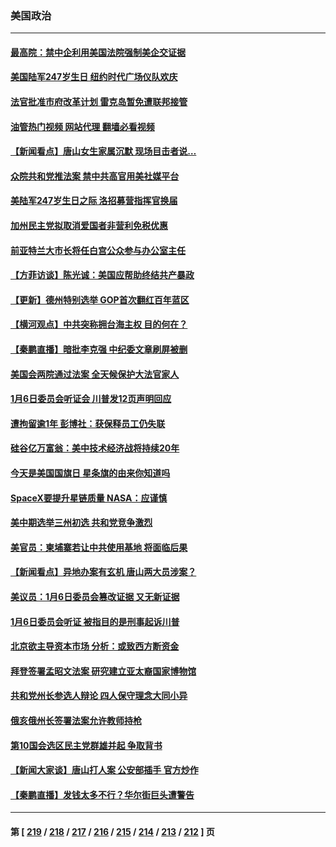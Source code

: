 ### 美国政治
---
#### [最高院：禁中企利用美国法院强制美企交证据](../../pages/ncid1078159/n13759827.md?06151645) 
#### [美国陆军247岁生日 纽约时代广场仪队欢庆](../../pages/ncid1078159/n13759860.md?06151645) 
#### [法官批准市府改革计划 雷克岛暂免遭联邦接管](../../pages/ncid1078159/n13759878.md?06151645) 
#### [油管热门视频 网站代理 翻墙必看视频](http://209.222.30.114:81/youtube.html?06151645)
#### [【新闻看点】唐山女生家属沉默 现场目击者说…](../../pages/ncid1078159/n13759540.md?06151645) 
#### [众院共和党推法案 禁中共高官用美社媒平台](../../pages/ncid1078159/n13759773.md?06151645) 
#### [美陆军247岁生日之际 洛招募营指挥官换届](../../pages/ncid1078159/n13759816.md?06151645) 
#### [加州民主党拟取消爱国者非营利免税优惠](../../pages/ncid1078159/n13759808.md?06151645) 
#### [前亚特兰大市长将任白宫公众参与办公室主任](../../pages/ncid1078159/n13759728.md?06151645) 
#### [【方菲访谈】陈光诚：美国应帮助终结共产暴政](../../pages/ncid1078159/n13759521.md?06151645) 
#### [【更新】德州特别选举 GOP首次翻红百年蓝区](../../pages/ncid1078159/n13759641.md?06151645) 
#### [【横河观点】中共突称拥台海主权 目的何在？](../../pages/ncid1078159/n13759690.md?06151645) 
#### [【秦鹏直播】暗批李克强 中纪委文章刷屏被删](../../pages/ncid1078159/n13759680.md?06151645) 
#### [美国会两院通过法案 全天候保护大法官家人](../../pages/ncid1078159/n13759615.md?06151645) 
#### [1月6日委员会听证会 川普发12页声明回应](../../pages/ncid1078159/n13759503.md?06151645) 
#### [遭拘留逾1年 彭博社：获保释员工仍失联](../../pages/ncid1078159/n13759575.md?06151645) 
#### [硅谷亿万富翁：美中技术经济战将持续20年](../../pages/ncid1078159/n13759522.md?06151645) 
#### [今天是美国国旗日 星条旗的由来你知道吗](../../pages/ncid1078159/n13759511.md?06151645) 
#### [SpaceX要提升星链质量 NASA：应谨慎](../../pages/ncid1078159/n13759543.md?06151645) 
#### [美中期选举三州初选 共和党竞争激烈](../../pages/ncid1078159/n13758900.md?06151645) 
#### [美官员：柬埔寨若让中共使用基地 将面临后果](../../pages/ncid1078159/n13759316.md?06151645) 
#### [【新闻看点】异地办案有玄机 唐山两大员涉案？](../../pages/ncid1078159/n13758997.md?06151645) 
#### [美议员：1月6日委员会篡改证据 又无新证据](../../pages/ncid1078159/n13758966.md?06151645) 
#### [1月6日委员会听证 被指目的是刑事起诉川普](../../pages/ncid1078159/n13759034.md?06151645) 
#### [北京欲主导资本市场 分析：或致西方断资金](../../pages/ncid1078159/n13759138.md?06151645) 
#### [拜登签署孟昭文法案 研究建立亚太裔国家博物馆](../../pages/ncid1078159/n13759127.md?06151645) 
#### [共和党州长参选人辩论 四人保守理念大同小异](../../pages/ncid1078159/n13759116.md?06151645) 
#### [俄亥俄州长签署法案允许教师持枪](../../pages/ncid1078159/n13759112.md?06151645) 
#### [第10国会选区民主党群雄并起 争取背书](../../pages/ncid1078159/n13759106.md?06151645) 
#### [【新闻大家谈】唐山打人案 公安部插手 官方炒作](../../pages/ncid1078159/n13759080.md?06151645) 
#### [【秦鹏直播】发钱太多不行？华尔街巨头遭警告](../../pages/ncid1078159/n13758979.md?06151645) 

---
#### 第 [ [219](./219.md?06151645) / [218](./218.md?06151645) / [217](./217.md?06151645) / [216](./216.md?06151645) / [215](./215.md?06151645) / [214](./214.md?06151645) / [213](./213.md?06151645) / [212](./212.md?06151645) ] 页
